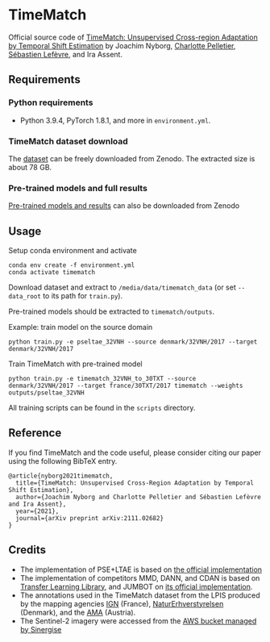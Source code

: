 # TimeMatch
Official source code of [TimeMatch: Unsupervised Cross-region Adaptation by Temporal Shift Estimation](https://arxiv.org/abs/2111.02682) by Joachim Nyborg, [Charlotte Pelletier](https://sites.google.com/site/charpelletier/), [Sébastien Lefèvre](http://people.irisa.fr/Sebastien.Lefevre/), and Ira Assent.

## Requirements
### Python requirements
- Python 3.9.4, PyTorch 1.8.1, and more in `environment.yml`.

### TimeMatch dataset download
The [dataset](https://doi.org/10.5281/zenodo.5636422) can be freely downloaded from Zenodo.
The extracted size is about 78 GB.

### Pre-trained models and full results
[Pre-trained models and results](https://doi.org/10.5281/zenodo.5636422) can also be downloaded from Zenodo


## Usage
Setup conda environment and activate
```
conda env create -f environment.yml
conda activate timematch
```

Download dataset and extract to `/media/data/timematch_data` (or set `--data_root` to its path for `train.py`).

Pre-trained models should be extracted to `timematch/outputs`.

Example: train model on the source domain
```
python train.py -e pseltae_32VNH --source denmark/32VNH/2017 --target denmark/32VNH/2017
```

Train TimeMatch with pre-trained model
```
python train.py -e timematch_32VNH_to_30TXT --source denmark/32VNH/2017 --target france/30TXT/2017 timematch --weights outputs/pseltae_32VNH
```

All training scripts can be found in the `scripts` directory.


## Reference
If you find TimeMatch and the code useful, please consider citing our paper using the following BibTeX entry.
```
@article{nyborg2021timematch,
  title={TimeMatch: Unsupervised Cross-Region Adaptation by Temporal Shift Estimation},   
  author={Joachim Nyborg and Charlotte Pelletier and Sébastien Lefèvre and Ira Assent},
  year={2021},
  journal={arXiv preprint arXiv:2111.02682}
}
```

## Credits
- The implementation of PSE+LTAE is based on [the official implementation](https://github.com/VSainteuf/lightweight-temporal-attention-pytorch)
- The implementation of competitors MMD, DANN, and CDAN is based on [Transfer Learning Library](https://github.com/thuml/Transfer-Learning-Library),
and JUMBOT on [its official implementation](https://github.com/kilianFatras/JUMBOT).
- The annotations used in the TimeMatch dataset from the LPIS produced by the mapping agencies [IGN](https://www.data.gouv.fr/en/datasets/registre-parcellaire-graphique-rpg-contours-des-parcelles-et-ilots-culturaux-et-leur-groupe-de-cultures-majoritaire) (France), 
[NaturErhverstyrelsen](https://kortdata.fvm.dk) (Denmark), and the [AMA](https://www.data.gv.at/katalog/dataset/d3b0cdeb-5727-46dd-8de4-a76f1898fd9b) (Austria).
- The Sentinel-2 imagery were accessed from the [AWS bucket managed by Sinergise](https://registry.opendata.aws/sentinel-2/)


